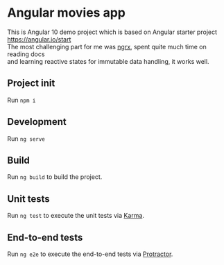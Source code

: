 # Angular movies app

This is Angular 10 demo project which is based on Angular starter project https://angular.io/start  
The most challenging part for me was [ngrx](https://ngrx.io/), spent quite much time on reading docs  
and learning reactive states for immutable data handling, it works well.



## Project init

Run `npm i`

## Development

Run `ng serve`

## Build

Run `ng build` to build the project.

## Unit tests

Run `ng test` to execute the unit tests via [Karma](https://karma-runner.github.io).

## End-to-end tests

Run `ng e2e` to execute the end-to-end tests via [Protractor](http://www.protractortest.org/).
